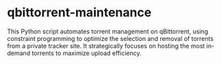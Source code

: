 # qbittorrent-maintenance

This Python script automates torrent management on qBittorrent, using constraint programming to optimize the selection and removal of torrents from a private tracker site. It strategically focuses on hosting the most in-demand torrents to maximize upload efficiency.
